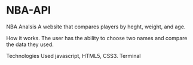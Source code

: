 # NBA-API

NBA Analsis 
A website that compares players by heght, weight, and age. 

How it works.
The user has the ability to choose two names and compare the data they used.

Technologies Used
javascript, HTML5, CSS3. Terminal
